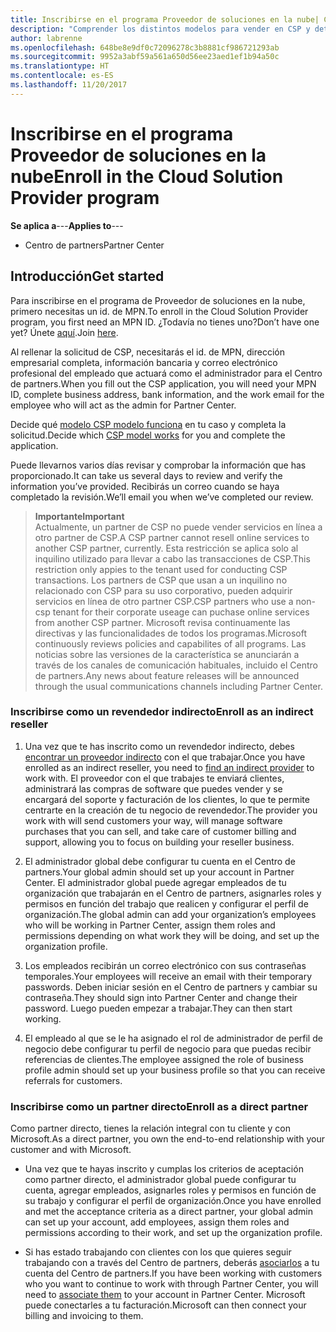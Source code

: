 ```yaml
---
title: Inscribirse en el programa Proveedor de soluciones en la nube| Centro de partners
description: "Comprender los distintos modelos para vender en CSP y determinar qué funciona mejor con tu negocio"
author: labrenne
ms.openlocfilehash: 648be8e9df0c72096278c3b8881cf986721293ab
ms.sourcegitcommit: 9952a3abf59a561a650d56ee23aed1ef1b94a50c
ms.translationtype: HT
ms.contentlocale: es-ES
ms.lasthandoff: 11/20/2017
---
```

# <a name="enroll-in-the-cloud-solution-provider-program"></a><span data-ttu-id="d81f0-103">Inscribirse en el programa Proveedor de soluciones en la nube</span><span class="sxs-lookup"><span data-stu-id="d81f0-103">Enroll in the Cloud Solution Provider program</span></span>

<span data-ttu-id="d81f0-104">**Se aplica a**---</span><span class="sxs-lookup"><span data-stu-id="d81f0-104">**Applies to**---</span></span>

-  <span data-ttu-id="d81f0-105">Centro de partners</span><span class="sxs-lookup"><span data-stu-id="d81f0-105">Partner Center</span></span>


## <a name="get-started"></a><span data-ttu-id="d81f0-106">Introducción</span><span class="sxs-lookup"><span data-stu-id="d81f0-106">Get started</span></span>

<span data-ttu-id="d81f0-107">Para inscribirse en el programa de Proveedor de soluciones en la nube, primero necesitas un id. de MPN.</span><span class="sxs-lookup"><span data-stu-id="d81f0-107">To enroll in the Cloud Solution Provider program, you first need an MPN ID.</span></span> <span data-ttu-id="d81f0-108">¿Todavía no tienes uno?</span><span class="sxs-lookup"><span data-stu-id="d81f0-108">Don’t have one yet?</span></span> <span data-ttu-id="d81f0-109">Únete [aquí](https://epe.mspartner.microsoft.com/EPE/portal/en-US?partnerid=).</span><span class="sxs-lookup"><span data-stu-id="d81f0-109">Join [here](https://epe.mspartner.microsoft.com/EPE/portal/en-US?partnerid=).</span></span>

<span data-ttu-id="d81f0-110">Al rellenar la solicitud de CSP, necesitarás el id. de MPN, dirección empresarial completa, información bancaria y correo electrónico profesional del empleado que actuará como el administrador para el Centro de partners.</span><span class="sxs-lookup"><span data-stu-id="d81f0-110">When you fill out the CSP application, you will need your MPN ID, complete business address, bank information, and the work email for the employee who will act as the admin for Partner Center.</span></span>

<span data-ttu-id="d81f0-111">Decide qué [modelo CSP modelo funciona](http://partner-l1.microsoft.com/cloud-solution-provider-direct-or-indirect.html?ocid=cx-pcprograms-cspprogram-tellusmorebusiness) en tu caso y completa la solicitud.</span><span class="sxs-lookup"><span data-stu-id="d81f0-111">Decide which [CSP model works](http://partner-l1.microsoft.com/cloud-solution-provider-direct-or-indirect.html?ocid=cx-pcprograms-cspprogram-tellusmorebusiness) for you and complete the application.</span></span> 

<span data-ttu-id="d81f0-112">Puede llevarnos varios días revisar y comprobar la información que has proporcionado.</span><span class="sxs-lookup"><span data-stu-id="d81f0-112">It can take us several days to review and verify the information you’ve provided.</span></span> <span data-ttu-id="d81f0-113">Recibirás un correo cuando se haya completado la revisión.</span><span class="sxs-lookup"><span data-stu-id="d81f0-113">We’ll email you when we’ve completed our review.</span></span>

>**<span data-ttu-id="d81f0-114">Importante</span><span class="sxs-lookup"><span data-stu-id="d81f0-114">Important</span></span>**<br> <span data-ttu-id="d81f0-115">Actualmente, un partner de CSP no puede vender servicios en línea a otro partner de CSP.</span><span class="sxs-lookup"><span data-stu-id="d81f0-115">A CSP partner cannot resell online services to another CSP partner, currently.</span></span> <span data-ttu-id="d81f0-116">Esta restricción se aplica solo al inquilino utilizado para llevar a cabo las transacciones de CSP.</span><span class="sxs-lookup"><span data-stu-id="d81f0-116">This restriction only appies to the tenant used for conducting CSP transactions.</span></span> <span data-ttu-id="d81f0-117">Los partners de CSP que usan a un inquilino no relacionado con CSP para su uso corporativo, pueden adquirir servicios en línea de otro partner CSP.</span><span class="sxs-lookup"><span data-stu-id="d81f0-117">CSP partners who use a non-csp tenant for their corporate useage can puchase online services from another CSP partner.</span></span> <span data-ttu-id="d81f0-118">Microsoft revisa continuamente las directivas y las funcionalidades de todos los programas.</span><span class="sxs-lookup"><span data-stu-id="d81f0-118">Microsoft continuously reviews policies and capabilites of all programs.</span></span> <span data-ttu-id="d81f0-119">Las noticias sobre las versiones de la característica se anunciarán a través de los canales de comunicación habituales, incluido el Centro de partners.</span><span class="sxs-lookup"><span data-stu-id="d81f0-119">Any news about feature releases will be announced through the usual communications channels including Partner Center.</span></span>

### <a name="enroll-as-an-indirect-reseller"></a><span data-ttu-id="d81f0-120">Inscribirse como un revendedor indirecto</span><span class="sxs-lookup"><span data-stu-id="d81f0-120">Enroll as an indirect reseller</span></span>

1. <span data-ttu-id="d81f0-121">Una vez que te has inscrito como un revendedor indirecto, debes [encontrar un proveedor indirecto](https://partnercenter.microsoft.com/partner/find-a-provider) con el que trabajar.</span><span class="sxs-lookup"><span data-stu-id="d81f0-121">Once you have enrolled as an indirect reseller, you need to [find an indirect provider](https://partnercenter.microsoft.com/partner/find-a-provider) to work with.</span></span> <span data-ttu-id="d81f0-122">El proveedor con el que trabajes te enviará clientes, administrará las compras de software que puedes vender y se encargará del soporte y facturación de los clientes, lo que te permite centrarte en la creación de tu negocio de revendedor.</span><span class="sxs-lookup"><span data-stu-id="d81f0-122">The provider you work with will send customers your way, will manage software purchases that you can sell, and take care of customer billing and support, allowing you to focus on building your reseller business.</span></span>

2. <span data-ttu-id="d81f0-123">El administrador global debe configurar tu cuenta en el Centro de partners.</span><span class="sxs-lookup"><span data-stu-id="d81f0-123">Your global admin should set up your account in Partner Center.</span></span> <span data-ttu-id="d81f0-124">El administrador global puede agregar empleados de tu organización que trabajarán en el Centro de partners, asignarles roles y permisos en función del trabajo que realicen y configurar el perfil de organización.</span><span class="sxs-lookup"><span data-stu-id="d81f0-124">The global admin can add your organization’s employees who will be working in Partner Center, assign them roles and permissions depending on what work they will be doing, and set up the organization profile.</span></span>

3. <span data-ttu-id="d81f0-125">Los empleados recibirán un correo electrónico con sus contraseñas temporales.</span><span class="sxs-lookup"><span data-stu-id="d81f0-125">Your employees will receive an email with their temporary passwords.</span></span> <span data-ttu-id="d81f0-126">Deben iniciar sesión en el Centro de partners y cambiar su contraseña.</span><span class="sxs-lookup"><span data-stu-id="d81f0-126">They should sign into Partner Center and change their password.</span></span> <span data-ttu-id="d81f0-127">Luego pueden empezar a trabajar.</span><span class="sxs-lookup"><span data-stu-id="d81f0-127">They can then start working.</span></span>

4. <span data-ttu-id="d81f0-128">El empleado al que se le ha asignado el rol de administrador de perfil de negocio debe configurar tu perfil de negocio para que puedas recibir referencias de clientes.</span><span class="sxs-lookup"><span data-stu-id="d81f0-128">The employee assigned the role of business profile admin should set up your business profile so that you can receive referrals for customers.</span></span>

### <a name="enroll-as-a-direct-partner"></a><span data-ttu-id="d81f0-129">Inscribirse como un partner directo</span><span class="sxs-lookup"><span data-stu-id="d81f0-129">Enroll as a direct partner</span></span>

<span data-ttu-id="d81f0-130">Como partner directo, tienes la relación integral con tu cliente y con Microsoft.</span><span class="sxs-lookup"><span data-stu-id="d81f0-130">As a direct partner, you own the end-to-end relationship with your customer and with Microsoft.</span></span>

- <span data-ttu-id="d81f0-131">Una vez que te hayas inscrito y cumplas los criterios de aceptación como partner directo, el administrador global puede configurar tu cuenta, agregar empleados, asignarles roles y permisos en función de su trabajo y configurar el perfil de organización.</span><span class="sxs-lookup"><span data-stu-id="d81f0-131">Once you have enrolled and met the acceptance criteria as a direct partner, your global admin can set up your account, add employees, assign them roles and permissions according to their work, and set up the organization profile.</span></span> 

- <span data-ttu-id="d81f0-132">Si has estado trabajando con clientes con los que quieres seguir trabajando con a través del Centro de partners, deberás [asociarlos](request-a-relationship-with-a-customer.md) a tu cuenta del Centro de partners.</span><span class="sxs-lookup"><span data-stu-id="d81f0-132">If you have been working with customers who you want to continue to work with through Partner Center, you will need to [associate them](request-a-relationship-with-a-customer.md) to your account in Partner Center.</span></span>  <span data-ttu-id="d81f0-133">Microsoft puede conectarles a tu facturación.</span><span class="sxs-lookup"><span data-stu-id="d81f0-133">Microsoft can then connect your billing and invoicing to them.</span></span> 






